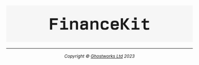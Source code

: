 <div align="center">
<img width="900" src="./img/financekit.svg" alt="FinanceKit"/>
</div>

---

<div align="center">
<footer>
<sup><em>Copyright &copy; <a href="https://ghostworks.io">Ghostworks Ltd</a> 2023</em></sup>
</footer>
</div>
